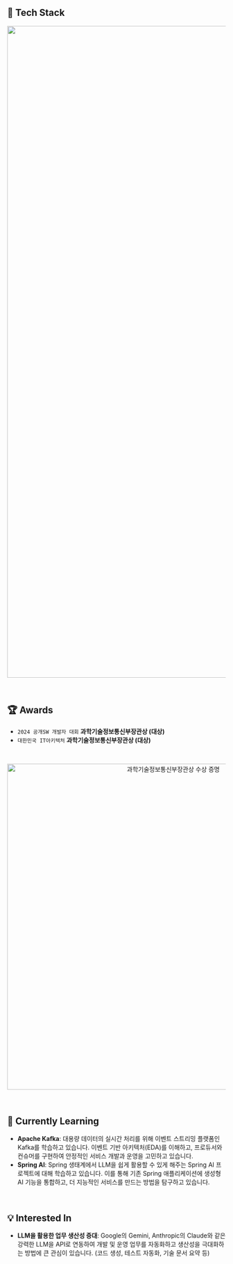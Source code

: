 ## 🚀 Tech Stack

<p align="center">
  <img src="https://github.com/user-attachments/assets/4c86d70d-3a9e-4c4f-a713-a59ebbf68c89" alt="Award 1" width="1500" />  
</p>

<br>

## 🏆 Awards

- `2024 공개SW 개발자 대회` **과학기술정보통신부장관상 (대상)**
- `대한민국 IT아키텍처` **과학기술정보통신부장관상 (대상)**

<br>

<p align="center">
  <img src="https://github.com/user-attachments/assets/46e4f2da-b8b7-4de4-bf22-2113cc53caf9" alt="과학기술정보통신부장관상 수상 증명" width="750" />
</p>

<br>


## 🌱 Currently Learning

* **Apache Kafka**: 대용량 데이터의 실시간 처리를 위해 이벤트 스트리밍 플랫폼인 Kafka를 학습하고 있습니다. 이벤트 기반 아키텍처(EDA)를 이해하고, 프로듀서와 컨슈머를 구현하여 안정적인 서비스 개발과 운영을 고민하고 있습니다.
* **Spring AI**: Spring 생태계에서 LLM을 쉽게 활용할 수 있게 해주는 Spring AI 프로젝트에 대해 학습하고 있습니다. 이를 통해 기존 Spring 애플리케이션에 생성형 AI 기능을 통합하고, 더 지능적인 서비스를 만드는 방법을 탐구하고 있습니다.

<br>

## 💡 Interested In

* **LLM을 활용한 업무 생산성 증대**: Google의 Gemini, Anthropic의 Claude와 같은 강력한 LLM을 API로 연동하여 개발 및 운영 업무를 자동화하고 생산성을 극대화하는 방법에 큰 관심이 있습니다. (코드 생성, 테스트 자동화, 기술 문서 요약 등)


